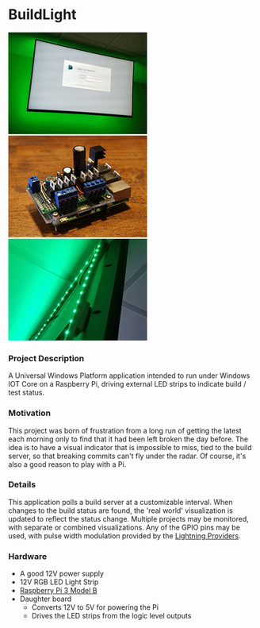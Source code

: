 # BuildLight
![Alt text](https://github.com/andy-kohne/BuildLight/raw/master/build_light_animated.gif "Animated Status Indicator")
![Alt text](https://github.com/andy-kohne/BuildLight/raw/master/RaspberryPi_with_board_small.jpg "Raspberry Pi with daughter board")
![Alt text](https://github.com/andy-kohne/BuildLight/raw/master/led_strips.jpg "LED strips")  

### Project Description
A Universal Windows Platform application intended to run under Windows IOT Core on a Raspberry Pi, driving external LED strips to indicate build / test status.

### Motivation
This project was born of frustration from a long run of getting the latest each morning only to find that it had been left broken the day before.  The idea is to have a visual indicator that is impossible to miss, tied to the build server, so that breaking commits can't fly under the radar.  Of course, it's also a good reason to play with a Pi.

### Details
This application polls a build server at a customizable interval.  When changes to the build status are found, the 'real world' visualization is updated to reflect the status change.  Multiple projects may be monitored, with separate or combined visualizations.  Any of the GPIO pins may be used, with pulse width modulation provided by the [Lightning Providers](https://docs.microsoft.com/en-us/windows/iot-core/develop-your-app/lightningproviders).

### Hardware
- A good 12V power supply
- 12V RGB LED Light Strip
- [Raspberry Pi 3 Model B](https://www.raspberrypi.org/products/raspberry-pi-3-model-b/)
- Daughter board
   + Converts 12V to 5V for powering the Pi
   + Drives the LED strips from the logic level outputs
